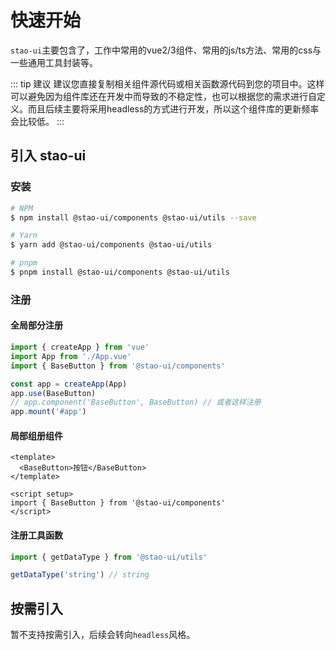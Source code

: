 # 快速开始

`stao-ui`主要包含了，工作中常用的vue2/3组件、常用的js/ts方法、常用的css与一些通用工具封装等。

::: tip 建议
建议您直接复制相关组件源代码或相关函数源代码到您的项目中。这样可以避免因为组件库还在开发中而导致的不稳定性，也可以根据您的需求进行自定义。而且后续主要将采用headless的方式进行开发，所以这个组件库的更新频率会比较低。
:::

## 引入 stao-ui

### 安装

```bash
# NPM
$ npm install @stao-ui/components @stao-ui/utils --save

# Yarn
$ yarn add @stao-ui/components @stao-ui/utils

# pnpm
$ pnpm install @stao-ui/components @stao-ui/utils
```

### 注册

#### 全局部分注册

```ts
import { createApp } from 'vue'
import App from './App.vue'
import { BaseButton } from '@stao-ui/components'

const app = createApp(App)
app.use(BaseButton)
// app.component('BaseButton', BaseButton) // 或者这样注册
app.mount('#app')
```

#### 局部组册组件

```vue
<template>
  <BaseButton>按钮</BaseButton>
</template>

<script setup>
import { BaseButton } from '@stao-ui/components'
</script>
```

#### 注册工具函数

```ts
import { getDataType } from '@stao-ui/utils'

getDataType('string') // string
```

## 按需引入

暂不支持按需引入，后续会转向`headless`风格。
